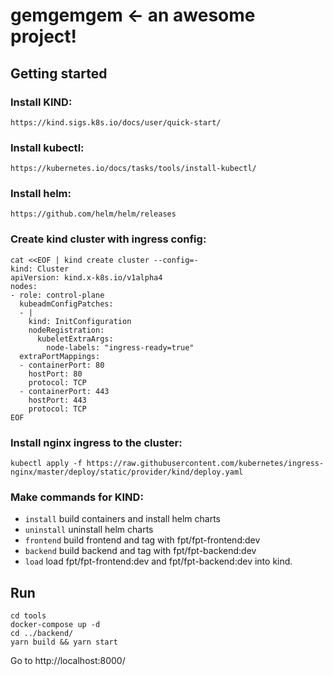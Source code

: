 # gemgemgem <- an awesome project!



## Getting started

### Install KIND:

`https://kind.sigs.k8s.io/docs/user/quick-start/`

### Install kubectl:

`https://kubernetes.io/docs/tasks/tools/install-kubectl/`

### Install helm:

`https://github.com/helm/helm/releases`


### Create kind cluster with ingress config:

```
cat <<EOF | kind create cluster --config=-
kind: Cluster
apiVersion: kind.x-k8s.io/v1alpha4
nodes:
- role: control-plane
  kubeadmConfigPatches:
  - |
    kind: InitConfiguration
    nodeRegistration:
      kubeletExtraArgs:
        node-labels: "ingress-ready=true"
  extraPortMappings:
  - containerPort: 80
    hostPort: 80
    protocol: TCP
  - containerPort: 443
    hostPort: 443
    protocol: TCP
EOF
```


### Install nginx ingress to the cluster:
`kubectl apply -f https://raw.githubusercontent.com/kubernetes/ingress-nginx/master/deploy/static/provider/kind/deploy.yaml`


### Make commands for KIND:
- `install` build containers and install helm charts
- `uninstall` uninstall helm charts
- `frontend` build frontend and tag with fpt/fpt-frontend:dev
- `backend` build backend and tag with fpt/fpt-backend:dev
- `load` load fpt/fpt-frontend:dev and fpt/fpt-backend:dev into kind.

## Run
```
cd tools
docker-compose up -d
cd ../backend/
yarn build && yarn start
```

Go to http://localhost:8000/
